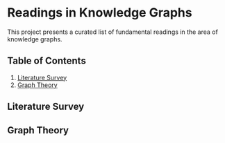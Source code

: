 # Readings in Knowledge Graphs

This project presents a curated list of fundamental readings in the area of knowledge graphs.

## <a name='TOC'>Table of Contents</a>

  1. [Literature Survey](#survey)
  2. [Graph Theory](#graph-theory)


## <a name='survey'> Literature Survey

##  <a name='graph-theory'> Graph Theory


